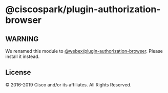 # @ciscospark/plugin-authorization-browser

## WARNING

We renamed this module to [@webex/plugin-authorization-browser](https://www.npmjs.com/package/@webex/plugin-authorization-browser). Please install it instead.

## License

© 2016-2019 Cisco and/or its affiliates. All Rights Reserved.
